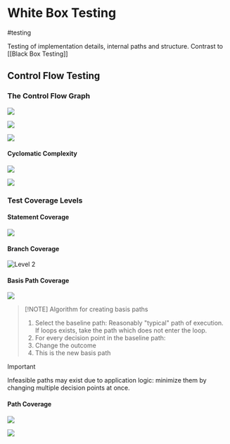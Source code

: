 # White Box Testing
#testing 

Testing of implementation details, internal paths and structure. Contrast to [[Black Box Testing]]

## Control Flow Testing
### The Control Flow Graph
![](https://s3.us-west-2.amazonaws.com/secure.notion-static.com/1e31d566-47fb-4c1a-aba4-719ee37e7eae/Untitled.png?X-Amz-Algorithm=AWS4-HMAC-SHA256&X-Amz-Content-Sha256=UNSIGNED-PAYLOAD&X-Amz-Credential=AKIAT73L2G45EIPT3X45%2F20220417%2Fus-west-2%2Fs3%2Faws4_request&X-Amz-Date=20220417T143904Z&X-Amz-Expires=86400&X-Amz-Signature=7acaa44bb254592aa6b9a4b38bffa3b5a1ef4fcae0d7c814f0d39d66ed2934cd&X-Amz-SignedHeaders=host&response-content-disposition=filename%20%3D%22Untitled.png%22&x-id=GetObject)

![](https://s3.us-west-2.amazonaws.com/secure.notion-static.com/99052640-4389-467e-b383-8194ae99c301/Untitled.png?X-Amz-Algorithm=AWS4-HMAC-SHA256&X-Amz-Content-Sha256=UNSIGNED-PAYLOAD&X-Amz-Credential=AKIAT73L2G45EIPT3X45%2F20220417%2Fus-west-2%2Fs3%2Faws4_request&X-Amz-Date=20220417T143906Z&X-Amz-Expires=86400&X-Amz-Signature=d4ca735e4193856bf7ef0577b2f15fb34990b83eda46b2228062307237c20e0d&X-Amz-SignedHeaders=host&response-content-disposition=filename%20%3D%22Untitled.png%22&x-id=GetObject)

![](https://s3.us-west-2.amazonaws.com/secure.notion-static.com/463d1b7f-0b4a-4daf-8cb8-5b4da5609302/Untitled.png?X-Amz-Algorithm=AWS4-HMAC-SHA256&X-Amz-Content-Sha256=UNSIGNED-PAYLOAD&X-Amz-Credential=AKIAT73L2G45EIPT3X45%2F20220417%2Fus-west-2%2Fs3%2Faws4_request&X-Amz-Date=20220417T143908Z&X-Amz-Expires=86400&X-Amz-Signature=5079ec79df45ce860480834f1e2737cb1f08b314221cc4aa50ee168d5a4525ff&X-Amz-SignedHeaders=host&response-content-disposition=filename%20%3D%22Untitled.png%22&x-id=GetObject)

#### Cyclomatic Complexity
![](https://s3.us-west-2.amazonaws.com/secure.notion-static.com/5713528d-1857-4e99-8f92-38cce88cdab5/Untitled.png?X-Amz-Algorithm=AWS4-HMAC-SHA256&X-Amz-Content-Sha256=UNSIGNED-PAYLOAD&X-Amz-Credential=AKIAT73L2G45EIPT3X45%2F20220417%2Fus-west-2%2Fs3%2Faws4_request&X-Amz-Date=20220417T145007Z&X-Amz-Expires=86400&X-Amz-Signature=b8bdff3ddf98f37b93744af951d8b982b9c7e46f5352796b70dee184df1eb16e&X-Amz-SignedHeaders=host&response-content-disposition=filename%20%3D%22Untitled.png%22&x-id=GetObject)

![](https://s3.us-west-2.amazonaws.com/secure.notion-static.com/f891081c-f9ee-45f6-a995-ba72af2e5a21/Untitled.png?X-Amz-Algorithm=AWS4-HMAC-SHA256&X-Amz-Content-Sha256=UNSIGNED-PAYLOAD&X-Amz-Credential=AKIAT73L2G45EIPT3X45%2F20220417%2Fus-west-2%2Fs3%2Faws4_request&X-Amz-Date=20220417T145009Z&X-Amz-Expires=86400&X-Amz-Signature=42e2a1fc60ab52bfbd31335dcd2e0fca1781cf69bee6c548581b83b63548e7fb&X-Amz-SignedHeaders=host&response-content-disposition=filename%20%3D%22Untitled.png%22&x-id=GetObject)

### Test Coverage Levels
#### Statement Coverage
![](https://s3.us-west-2.amazonaws.com/secure.notion-static.com/c12b233e-1466-4af4-944a-ff45da4aba1c/Untitled.png?X-Amz-Algorithm=AWS4-HMAC-SHA256&X-Amz-Content-Sha256=UNSIGNED-PAYLOAD&X-Amz-Credential=AKIAT73L2G45EIPT3X45%2F20220417%2Fus-west-2%2Fs3%2Faws4_request&X-Amz-Date=20220417T144439Z&X-Amz-Expires=86400&X-Amz-Signature=452aaa44dbc2796eebb92bcee682615c533bded111fe8dd8cbc2b6bdc35d7871&X-Amz-SignedHeaders=host&response-content-disposition=filename%20%3D%22Untitled.png%22&x-id=GetObject)

#### Branch Coverage
![Level 2](https://s3.us-west-2.amazonaws.com/secure.notion-static.com/aa0cf98e-4ffd-4b7e-a608-d5ff6e62f5fb/Untitled.png?X-Amz-Algorithm=AWS4-HMAC-SHA256&X-Amz-Content-Sha256=UNSIGNED-PAYLOAD&X-Amz-Credential=AKIAT73L2G45EIPT3X45%2F20220417%2Fus-west-2%2Fs3%2Faws4_request&X-Amz-Date=20220417T144441Z&X-Amz-Expires=86400&X-Amz-Signature=8d27eb8625a50da77fa014b3a57aa620187f42240f50d9003288a499f7fc7c7f&X-Amz-SignedHeaders=host&response-content-disposition=filename%20%3D%22Untitled.png%22&x-id=GetObject)

#### Basis Path Coverage
![](https://s3.us-west-2.amazonaws.com/secure.notion-static.com/6a3eaa97-3834-49c0-bf00-f40e6861ca89/Untitled.png?X-Amz-Algorithm=AWS4-HMAC-SHA256&X-Amz-Content-Sha256=UNSIGNED-PAYLOAD&X-Amz-Credential=AKIAT73L2G45EIPT3X45%2F20220417%2Fus-west-2%2Fs3%2Faws4_request&X-Amz-Date=20220417T144903Z&X-Amz-Expires=86400&X-Amz-Signature=f499cf2ac4af36528aefc6e7f5b7174e8f1168e9ae5602325b0b463e181bf0a8&X-Amz-SignedHeaders=host&response-content-disposition=filename%20%3D%22Untitled.png%22&x-id=GetObject)

> [!NOTE] Algorithm for creating basis paths
> 1. Select the baseline path: Reasonably "typical" path of execution. If loops exists, take the path which does not enter the loop.
> 2. For every decision point in the baseline path:
> 	1. Change the outcome
> 	2. This is the new basis path

> [!important]
> Infeasible paths may exist due to application logic: minimize them by changing multiple decision points at once.

#### Path Coverage
![](https://s3.us-west-2.amazonaws.com/secure.notion-static.com/79909ad3-336d-4fd4-94e1-2eda5533c461/Untitled.png?X-Amz-Algorithm=AWS4-HMAC-SHA256&X-Amz-Content-Sha256=UNSIGNED-PAYLOAD&X-Amz-Credential=AKIAT73L2G45EIPT3X45%2F20220417%2Fus-west-2%2Fs3%2Faws4_request&X-Amz-Date=20220417T144444Z&X-Amz-Expires=86400&X-Amz-Signature=a03bc1bb8e8c99a9822d68b1e0956b907cfe8612ad536f2f59e0e7d2c3cc8fa8&X-Amz-SignedHeaders=host&response-content-disposition=filename%20%3D%22Untitled.png%22&x-id=GetObject)

![](https://s3.us-west-2.amazonaws.com/secure.notion-static.com/83f0760e-8a0f-4850-8383-8702aaa0b142/Untitled.png?X-Amz-Algorithm=AWS4-HMAC-SHA256&X-Amz-Content-Sha256=UNSIGNED-PAYLOAD&X-Amz-Credential=AKIAT73L2G45EIPT3X45%2F20220417%2Fus-west-2%2Fs3%2Faws4_request&X-Amz-Date=20220417T144454Z&X-Amz-Expires=86400&X-Amz-Signature=df18d40fd6947942849fecca7abab37f66e6e17efc361bfba5d93d9ddb707884&X-Amz-SignedHeaders=host&response-content-disposition=filename%20%3D%22Untitled.png%22&x-id=GetObject)

